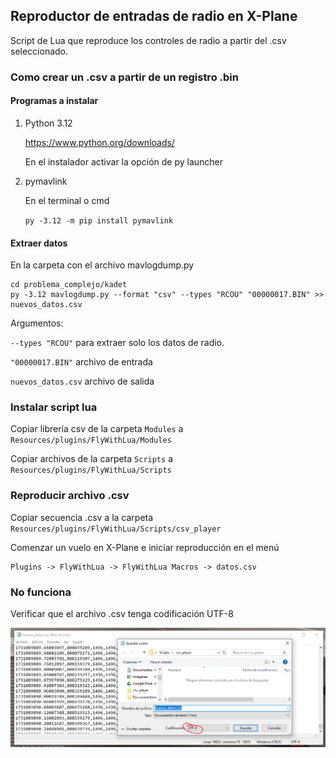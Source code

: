 ## Reproductor de entradas de radio en X-Plane

Script de Lua que reproduce los controles de radio a partir del .csv seleccionado.

### Como crear un .csv a partir de un registro .bin

#### Programas a instalar

1. Python 3.12

    https://www.python.org/downloads/

    En el instalador activar la opción de py launcher

2. pymavlink

    En el terminal o cmd

    ``py -3.12 -m pip install pymavlink``

#### Extraer datos

En la carpeta con el archivo mavlogdump.py

```
cd problema_complejo/kadet
py -3.12 mavlogdump.py --format "csv" --types "RCOU" "00000017.BIN" >> nuevos_datos.csv
```

Argumentos:

``--types "RCOU"`` para extraer solo los datos de radio.

``"00000017.BIN"`` archivo de entrada

``nuevos_datos.csv`` archivo de salida

### Instalar script lua

Copiar librería csv de la carpeta `Modules` a `Resources/plugins/FlyWithLua/Modules`

Copiar archivos de la carpeta `Scripts` a `Resources/plugins/FlyWithLua/Scripts`

### Reproducir archivo .csv

Copiar secuencia .csv a la carpeta `Resources/plugins/FlyWithLua/Scripts/csv_player`

Comenzar un vuelo en X-Plane e iniciar reproducción en el menú
```
Plugins -> FlyWithLua -> FlyWithLua Macros -> datos.csv
```

### No funciona

Verificar que el archivo .csv tenga codificación UTF-8

![](utf8.png)